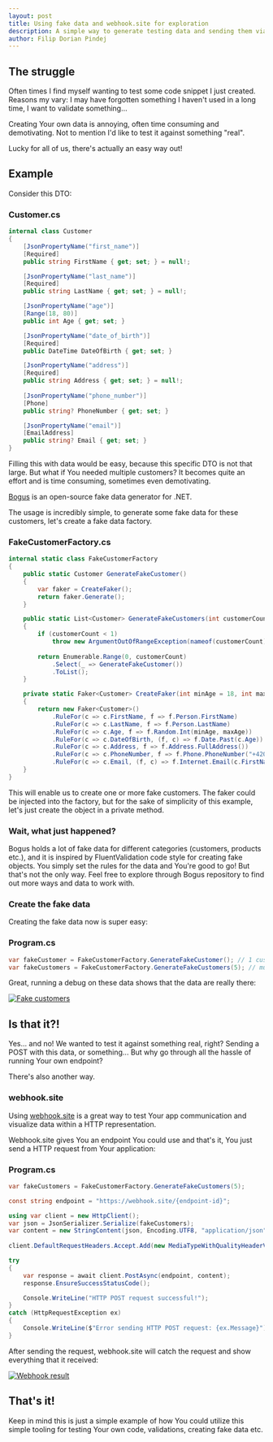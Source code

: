 ```yaml
---
layout: post
title: Using fake data and webhook.site for exploration
description: A simple way to generate testing data and sending them via HTTP.
author: Filip Dorian Pindej
---
```


## The struggle

Often times I find myself wanting to test some code snippet I just created. Reasons my vary: I may have forgotten something I haven't used in a long time, I want to validate something...

Creating Your own data is annoying, often time consuming and demotivating. Not to mention I'd like to test it against something "real".

Lucky for all of us, there's actually an easy way out!

## Example

Consider this DTO:

### Customer.cs

```cs
internal class Customer
{
    [JsonPropertyName("first_name")]
    [Required]
    public string FirstName { get; set; } = null!;

    [JsonPropertyName("last_name")]
    [Required]
    public string LastName { get; set; } = null!;

    [JsonPropertyName("age")]
    [Range(18, 80)]
    public int Age { get; set; }

    [JsonPropertyName("date_of_birth")]
    [Required]
    public DateTime DateOfBirth { get; set; }

    [JsonPropertyName("address")]
    [Required]
    public string Address { get; set; } = null!;
    
    [JsonPropertyName("phone_number")]
    [Phone]
    public string? PhoneNumber { get; set; }

    [JsonPropertyName("email")]
    [EmailAddress]
    public string? Email { get; set; }
}
```

Filling this with data would be easy, because this specific DTO is not that large. But what if You needed multiple customers? It becomes quite an effort and is time consuming, sometimes even demotivating.

[Bogus](https://github.com/bchavez/Bogus) is an open-source fake data generator for .NET.

The usage is incredibly simple, to generate some fake data for these customers, let's create a fake data factory.

### FakeCustomerFactory.cs

```cs
internal static class FakeCustomerFactory
{
    public static Customer GenerateFakeCustomer()
    {
        var faker = CreateFaker();
        return faker.Generate();
    }

    public static List<Customer> GenerateFakeCustomers(int customerCount)
    {
        if (customerCount < 1)
            throw new ArgumentOutOfRangeException(nameof(customerCount), "Customer count must be positive.");
        
        return Enumerable.Range(0, customerCount)
            .Select(_ => GenerateFakeCustomer())
            .ToList();
    }

    private static Faker<Customer> CreateFaker(int minAge = 18, int maxAge = 80)
    {
        return new Faker<Customer>()
            .RuleFor(c => c.FirstName, f => f.Person.FirstName)
            .RuleFor(c => c.LastName, f => f.Person.LastName)
            .RuleFor(c => c.Age, f => f.Random.Int(minAge, maxAge))
            .RuleFor(c => c.DateOfBirth, (f, c) => f.Date.Past(c.Age))
            .RuleFor(c => c.Address, f => f.Address.FullAddress())
            .RuleFor(c => c.PhoneNumber, f => f.Phone.PhoneNumber("+420 ### ### ###"))
            .RuleFor(c => c.Email, (f, c) => f.Internet.Email(c.FirstName, c.LastName));
    }
}
```

This will enable us to create one or more fake customers. The faker could be injected into the factory, but for the sake of simplicity of this example, let's just create the object in a private method.

### Wait, what just happened?

Bogus holds a lot of fake data for different categories (customers, products etc.), and it is inspired by FluentValidation code style for creating fake objects. You simply set the rules for the data and You're good to go! But that's not the only way. Feel free to explore through Bogus repository to find out more ways and data to work with.

### Create the fake data

Creating the fake data now is super easy:

### Program.cs

```cs
var fakeCustomer = FakeCustomerFactory.GenerateFakeCustomer(); // 1 customer
var fakeCustomers = FakeCustomerFactory.GenerateFakeCustomers(5); // multiple customers
```

Great, running a debug on these data shows that the data are really there:

<a href="/assets/img/2023-08-14-testing-with-fake-data/fake_customers.png">
    <img 
        src="/assets/img/2023-08-14-testing-with-fake-data/fake_customers.png" 
        alt="Fake customers"
    >
</a>

## Is that it?!

Yes... and no! We wanted to test it against something real, right? Sending a POST with this data, or something... But why go through all the hassle of running Your own endpoint?

There's also another way.

### webhook.site

Using [webhook.site](https://webhook.site/) is a great way to test Your app communication and visualize data within a HTTP representation.

Webhook.site gives You an endpoint You could use and that's it, You just send a HTTP request from Your application:

### Program.cs

```cs
var fakeCustomers = FakeCustomerFactory.GenerateFakeCustomers(5);

const string endpoint = "https://webhook.site/{endpoint-id}";

using var client = new HttpClient();
var json = JsonSerializer.Serialize(fakeCustomers);
var content = new StringContent(json, Encoding.UTF8, "application/json");
        
client.DefaultRequestHeaders.Accept.Add(new MediaTypeWithQualityHeaderValue("application/json"));

try
{
    var response = await client.PostAsync(endpoint, content);
    response.EnsureSuccessStatusCode();

    Console.WriteLine("HTTP POST request successful!");
}
catch (HttpRequestException ex)
{
    Console.WriteLine($"Error sending HTTP POST request: {ex.Message}");
}
```

After sending the request, webhook.site will catch the request and show everything that it received:

<a href="/assets/img/2023-08-14-testing-with-fake-data/webhook_result.png">
    <img 
        src="/assets/img/2023-08-14-testing-with-fake-data/webhook_result.png" 
        alt="Webhook result"
    >
</a>

## That's it!

Keep in mind this is just a simple example of how You could utilize this simple tooling for testing Your own code, validations, creating fake data etc.